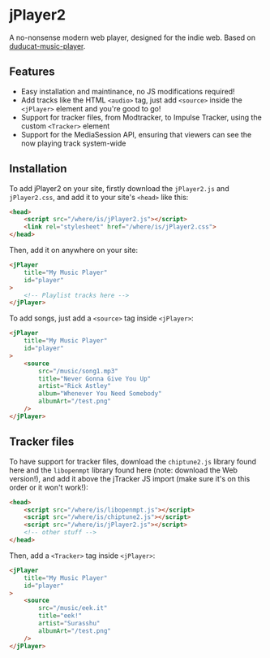 # jPlayer2
A no-nonsense modern web player, designed for the indie web.
Based on [duducat-music-player](https://github.com/ducdat0507/stuff/tree/main/music-player).

## Features
- Easy installation and maintinance, no JS modifications required!
- Add tracks like the HTML `<audio>` tag, just add `<source>` inside the `<jPlayer>` element and you're good to go!
- Support for tracker files, from Modtracker, to Impulse Tracker, using the custom `<Tracker>` element
- Support for the MediaSession API, ensuring that viewers can see the now playing track system-wide

## Installation
To add jPlayer2 on your site, firstly download the `jPlayer2.js` and `jPlayer2.css`, and add it to your site's `<head>` like this:
```html
<head>
    <script src="/where/is/jPlayer2.js"></script>
    <link rel="stylesheet" href="/where/is/jPlayer2.css">
</head>
```

Then, add it on anywhere on your site:
```html
<jPlayer
    title="My Music Player"
    id="player"
>
    <!-- Playlist tracks here -->
</jPlayer>
```

To add songs, just add a `<source>` tag inside `<jPlayer>`:
```html
<jPlayer
    title="My Music Player"
    id="player"
>
    <source
        src="/music/song1.mp3"
        title="Never Gonna Give You Up"
        artist="Rick Astley"
        album="Whenever You Need Somebody"
        albumArt="/test.png"
    />
</jPlayer>
```

## Tracker files
To have support for tracker files, download the `chiptune2.js` library found here and the `libopenmpt` library found here (note: download the Web version!), and add it above the jTracker JS import (make sure it's on this order or it won't work!):
```html
<head>
    <script src="/where/is/libopenmpt.js"></script>
    <script src="/where/is/chiptune2.js"></script>
    <script src="/where/is/jPlayer2.js"></script>
    <!-- other stuff -->
</head>
```

Then, add a `<Tracker>` tag inside `<jPlayer>`:
```html
<jPlayer
    title="My Music Player"
    id="player"
>
    <source
        src="/music/eek.it"
        title="eek!"
        artist="Surasshu"
        albumArt="/test.png"
    />
</jPlayer>
```